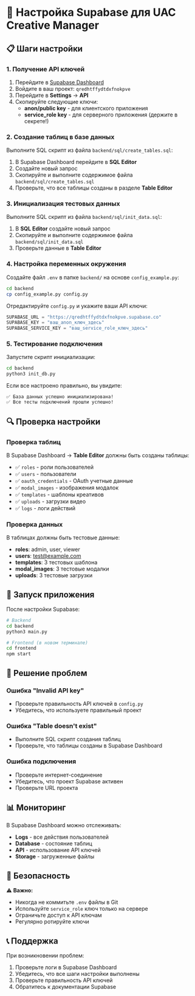 # 🔧 Настройка Supabase для UAC Creative Manager

## 📋 Шаги настройки

### 1. Получение API ключей

1. Перейдите в [Supabase Dashboard](https://supabase.com/dashboard)
2. Войдите в ваш проект: `qredhtffydtdxfnokpve`
3. Перейдите в **Settings** → **API**
4. Скопируйте следующие ключи:
   - **anon/public key** - для клиентского приложения
   - **service_role key** - для серверного приложения (держите в секрете!)

### 2. Создание таблиц в базе данных

Выполните SQL скрипт из файла `backend/sql/create_tables.sql`:

1. В Supabase Dashboard перейдите в **SQL Editor**
2. Создайте новый запрос
3. Скопируйте и выполните содержимое файла `backend/sql/create_tables.sql`
4. Проверьте, что все таблицы созданы в разделе **Table Editor**

### 3. Инициализация тестовых данных

Выполните SQL скрипт из файла `backend/sql/init_data.sql`:

1. В **SQL Editor** создайте новый запрос
2. Скопируйте и выполните содержимое файла `backend/sql/init_data.sql`
3. Проверьте данные в **Table Editor**

### 4. Настройка переменных окружения

Создайте файл `.env` в папке `backend/` на основе `config_example.py`:

```bash
cd backend
cp config_example.py config.py
```

Отредактируйте `config.py` и укажите ваши API ключи:

```python
SUPABASE_URL = "https://qredhtffydtdxfnokpve.supabase.co"
SUPABASE_KEY = "ваш_anon_ключ_здесь"
SUPABASE_SERVICE_KEY = "ваш_service_role_ключ_здесь"
```

### 5. Тестирование подключения

Запустите скрипт инициализации:

```bash
cd backend
python3 init_db.py
```

Если все настроено правильно, вы увидите:
```
✅ База данных успешно инициализирована!
✅ Все тесты подключений прошли успешно!
```

## 🔍 Проверка настройки

### Проверка таблиц
В Supabase Dashboard → **Table Editor** должны быть созданы таблицы:
- ✅ `roles` - роли пользователей
- ✅ `users` - пользователи
- ✅ `oauth_credentials` - OAuth учетные данные
- ✅ `modal_images` - изображения модалок
- ✅ `templates` - шаблоны креативов
- ✅ `uploads` - загрузки видео
- ✅ `logs` - логи действий

### Проверка данных
В таблицах должны быть тестовые данные:
- **roles**: admin, user, viewer
- **users**: test@example.com
- **templates**: 3 тестовых шаблона
- **modal_images**: 3 тестовые модалки
- **uploads**: 3 тестовые загрузки

## 🚀 Запуск приложения

После настройки Supabase:

```bash
# Backend
cd backend
python3 main.py

# Frontend (в новом терминале)
cd frontend
npm start
```

## 🐛 Решение проблем

### Ошибка "Invalid API key"
- Проверьте правильность API ключей в `config.py`
- Убедитесь, что используете правильный проект

### Ошибка "Table doesn't exist"
- Выполните SQL скрипт создания таблиц
- Проверьте, что таблицы созданы в Supabase Dashboard

### Ошибка подключения
- Проверьте интернет-соединение
- Убедитесь, что проект Supabase активен
- Проверьте URL проекта

## 📊 Мониторинг

В Supabase Dashboard можно отслеживать:
- **Logs** - все действия пользователей
- **Database** - состояние таблиц
- **API** - использование API ключей
- **Storage** - загруженные файлы

## 🔐 Безопасность

⚠️ **Важно:**
- Никогда не коммитьте `.env` файлы в Git
- Используйте `service_role` ключ только на сервере
- Ограничьте доступ к API ключам
- Регулярно ротируйте ключи

## 📞 Поддержка

При возникновении проблем:
1. Проверьте логи в Supabase Dashboard
2. Убедитесь, что все шаги настройки выполнены
3. Проверьте правильность API ключей
4. Обратитесь к документации Supabase
